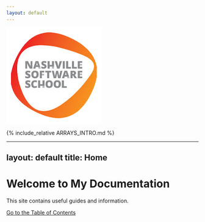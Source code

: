 ```yaml
---
layout: default
---
```


<head>
  <link rel="stylesheet" href="./styles.css">
</head>

<div class="header">
    <img src="nss.png" alt="Nashville Software School Logo">
</div>

{% include_relative ARRAYS_INTRO.md %}

---
layout: default
title: Home
---

# Welcome to My Documentation

This site contains useful guides and information.

[Go to the Table of Contents](table-of-contents.md)
